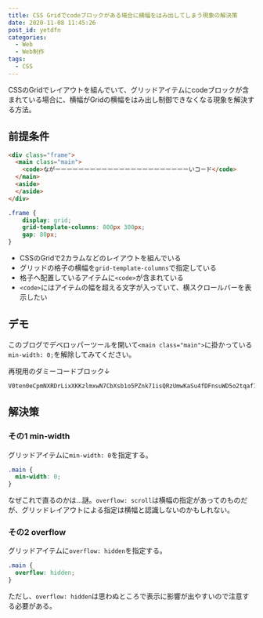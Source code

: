 ```yaml
---
title: CSS Gridでcodeブロックがある場合に横幅をはみ出してしまう現象の解決策
date: 2020-11-08 11:45:26
post_id: yetdfn
categories:
  - Web
  - Web制作
tags:
  - CSS
---
```


CSSのGridでレイアウトを組んでいて、グリッドアイテムにcodeブロックが含まれている場合に、横幅がGridの横幅をはみ出し制御できなくなる現象を解決する方法。

<!-- more -->


## 前提条件

```html
<div class="frame">
  <main class="main">
    <code>ながーーーーーーーーーーーーーーーーーーーーーーーいコード</code>
  </main>
  <aside>
  </aside>
</div>
```

```css
.frame {
    display: grid;
    grid-template-columns: 800px 300px;
    gap: 80px;
}
```

- CSSのGridで2カラムなどのレイアウトを組んでいる
- グリッドの格子の横幅を`grid-template-columns`で指定している
- 格子へ配置しているアイテムに`<code>`が含まれている
- `<code>`にはアイテムの幅を超える文字が入っていて、横スクロールバーを表示したい


## デモ

このブログでデベロッパーツールを開いて`<main class="main">`に掛かっている`min-width: 0;`を解除してみてください。

再現用のダミーコードブロック↓

```
V0ten0eCpmNXRDrLixXKKzlmxwN7CbXsb1o5PZnk71isQRzUmwKaSu4fDFnsuWD5o2tqaf70ozdQUOjyiBPNTkMoeku9Kek1HrCUAdmcubjXmOke3cOYjHf8efW91v26iTOLr0COMWgijqYacIIy94J4cEIi9zCnfqrhgmw5kEsxmyHTAuJAYF9Rid3k3N9Wg0qxL9OCPIyDxIArgn6KMPqEuvIUHHyGsSvy7uWjfC9b737K1xMO74NMVsDUvZWKgGLjU5e8ZMwGiR73hSPFtwtvRsSuYrVb5dyYylDDpyrZCiFtPMOlpOJcSpsQSfypFOHObZ0KMeNnDCKamGKP7GIR8CLhalxlOK0pQHQpP0Ei6gzzNLgZgahlJvSn418P5XiiSNr4qtpIMyLl
```

## 解決策

### その1 min-width

グリッドアイテムに`min-width: 0`を指定する。

```css
.main {
  min-width: 0;
}
```

なぜこれで直るのかは...謎。`overflow: scroll`は横幅の指定があってのものだが、グリッドレイアウトによる指定は横幅と認識しないのかもしれない。


### その2 overflow

グリッドアイテムに`overflow: hidden`を指定する。

```css
.main {
  overflow: hidden;
}
```

ただし、`overflow: hidden`は思わぬところで表示に影響が出やすいので注意する必要がある。
